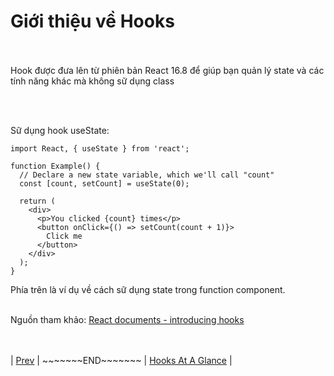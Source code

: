 # Giới thiệu về Hooks <br><br>
Hook được đưa lên từ phiên bản React 16.8 để giúp bạn quản lý state và các tính năng khác mà không sữ dụng class<br>

<mdImage imageKey='reactHook' width='100%' height='auto'></mdImage><br><br>

Sữ dụng hook useState:

```
import React, { useState } from 'react';

function Example() {
  // Declare a new state variable, which we'll call "count"
  const [count, setCount] = useState(0);

  return (
    <div>
      <p>You clicked {count} times</p>
      <button onClick={() => setCount(count + 1)}>
        Click me
      </button>
    </div>
  );
}
```
Phía trên là ví dụ về cách sữ dụng state trong function component.<br><br>

Nguồn tham khảo: [React documents - introducing hooks](https://reactjs.org/docs/hooks-intro.html#gatsby-focus-wrapper)<br><br><br>

<endArea>| [Prev](/blogger/introducingHooks) | \~\~\~\~\~\~\~END~\~\~\~\~\~\~ | [Hooks At A Glance](/blogger/hooksAtAGlance) |</endArea>